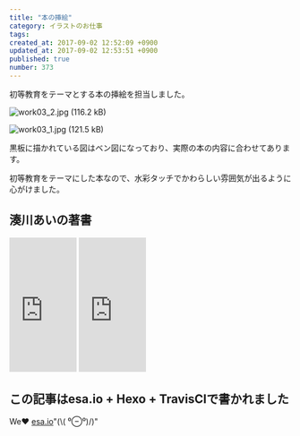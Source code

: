 ```yaml
---
title: "本の挿絵"
category: イラストのお仕事
tags: 
created_at: 2017-09-02 12:52:09 +0900
updated_at: 2017-09-02 12:53:51 +0900
published: true
number: 373
---
```


初等教育をテーマとする本の挿絵を担当しました。

![work03_2.jpg (116.2 kB)](https://img.esa.io/uploads/production/attachments/3412/2017/09/02/7092/25fed233-94f8-411e-8ce8-17b1419cbf4b.jpg)

<!-- more -->

![work03_1.jpg (121.5 kB)](https://img.esa.io/uploads/production/attachments/3412/2017/09/02/7092/115f2166-154e-476f-994f-50522568c1e7.jpg)

黒板に描かれている図はベン図になっており、実際の本の内容に合わせてあります。

初等教育をテーマにした本なので、水彩タッチでかわらしい雰囲気が出るように心がけました。

## 湊川あいの著書
<iframe style="width:120px;height:240px;" marginwidth="0" marginheight="0" scrolling="no" frameborder="0" src="https://rcm-fe.amazon-adsystem.com/e/cm?ref=qf_sp_asin_til&t=cam51p-22&m=amazon&o=9&p=8&l=as1&IS1=1&detail=1&asins=4863542178&linkId=0cc06e7d54d674b86a3301d4b46a4e7b&bc1=ffffff&lt1=_top&fc1=333333&lc1=0066c0&bg1=ffffff&f=ifr">
    </iframe>

<iframe style="width:120px;height:240px;" marginwidth="0" marginheight="0" scrolling="no" frameborder="0" src="https://rcm-fe.amazon-adsystem.com/e/cm?ref=tf_til&t=cam51p-22&m=amazon&o=9&p=8&l=as1&IS1=1&detail=1&asins=4863541945&linkId=7ccf8718bd5ba2655e306d1fc87fe62d&bc1=ffffff&lt1=_top&fc1=333333&lc1=0066c0&bg1=ffffff&f=ifr">
    </iframe>

## この記事はesa.io + Hexo + TravisCIで書かれました
We❤️  [esa.io](https://esa.io/)"(\\( ⁰⊖⁰)/)"
